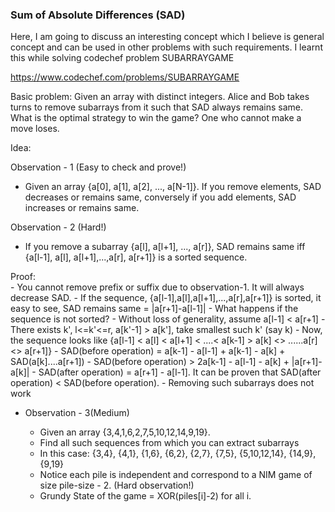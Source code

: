### Sum of Absolute Differences (SAD)

Here, I am going to discuss an interesting concept which I believe is general concept and can be used in other problems with such requirements. I learnt this while solving codechef problem SUBARRAYGAME

https://www.codechef.com/problems/SUBARRAYGAME

Basic problem: Given an array with distinct integers. Alice and Bob takes turns to remove subarrays from it such that SAD always remains same. What is the optimal strategy to win the game? 
One who cannot make a move loses.


Idea: 

Observation - 1 (Easy to check and prove!)

* Given an array {a[0], a[1], a[2], ..., a[N-1]}. If you remove elements, SAD decreases or remains same, conversely if you add elements, SAD increases or remains same. 

Observation - 2 (Hard!) 

* If you remove a subarray {a[l], a[l+1], ..., a[r]}, SAD remains same iff {a[l-1], a[l], a[l+1],...,a[r], a[r+1]} is a sorted sequence. 

Proof:	
	- You cannot remove prefix or suffix due to observation-1. It will always decrease SAD. 
	- If the sequence, {a[l-1],a[l],a[l+1],...,a[r],a[r+1]} is sorted, it easy to see, SAD remains same = |a[r+1]-a[l-1]| 
	- What happens if the sequence is not sorted? 
	- Without loss of generality, assume a[l-1] < a[r+1] 
	- There exists k', l<=k'<=r, a[k'-1] > a[k'], take smallest such k' (say k)
	- Now, the sequence looks like {a[l-1] < a[l] < a[l+1] < ....< a[k-1] > a[k] <> ......a[r] <> a[r+1]}
	- SAD(before operation) = a[k-1] - a[l-1] + a[k-1] - a[k]  + SAD(a[k]....a[r+1]) 
	- SAD(before operation) > 2a[k-1] - a[l-1] - a[k] + |a[r+1]-a[k]| 
	- SAD(after operation) = a[r+1] - a[l-1]. It can be proven that SAD(after operation) < SAD(before operation).
	- Removing such subarrays does not work 

* Observation - 3(Medium) 
	
	- Given an array {3,4,1,6,2,7,5,10,12,14,9,19}. 
	- Find all such sequences from which you can extract subarrays
	- In this case: {3,4}, {4,1}, {1,6}, {6,2}, {2,7}, {7,5}, {5,10,12,14}, {14,9}, {9,19}
	- Notice each pile is independent and correspond to a NIM game of size pile-size - 2. (Hard observation!)
	- Grundy State of the game = XOR(piles[i]-2) for all i. 
